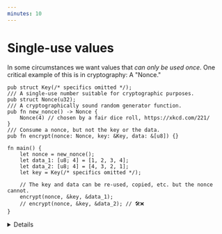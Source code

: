 ```yaml
---
minutes: 10
---
```


# Single-use values

In some circumstances we want values that _can only be used once_. One critical
example of this is in cryptography: A "Nonce."

```rust,editable
pub struct Key(/* specifics omitted */);
/// A single-use number suitable for cryptographic purposes.
pub struct Nonce(u32);
/// A cryptographically sound random generator function.
pub fn new_nonce() -> Nonce {
    Nonce(4) // chosen by a fair dice roll, https://xkcd.com/221/
}
/// Consume a nonce, but not the key or the data.
pub fn encrypt(nonce: Nonce, key: &Key, data: &[u8]) {}

fn main() {
    let nonce = new_nonce();
    let data_1: [u8; 4] = [1, 2, 3, 4];
    let data_2: [u8; 4] = [4, 3, 2, 1];
    let key = Key(/* specifics omitted */);

    // The key and data can be re-used, copied, etc. but the nonce cannot.
    encrypt(nonce, &key, &data_1);
    // encrypt(nonce, &key, &data_2); // 🛠️❌
}
```

<details>

- Problem: How can we guarantee a value is used only once?

- Motivation: A nonce is a piece of random, unique data used in cryptographic
  protocols to prevent replay attacks.

  Background: In practice people have ended up accidentally re-using nonces.
  Most commonly, this causes the cryptographic protocol to completely break down
  and stop fulfilling its function.

  Depending on the specifics of nonce reuse and cryptography at hand, private
  keys can also become computable by attackers.

- Rust has an obvious tool for achieving the invariant "Once you use this, you
  can't use it again": Using a value as an _owned argument_.

- Highlight: the `encrypt` function takes `nonce` by value (an owned argument),
  but `key` and `data` by reference.

- The technique for single-use values is as follows:

  - Keep constructors private, so a user can't construct values with the same
    inner value twice.

  - Don't implement `Clone`/`Copy` traits or equivalent methods, so a user can't
    duplicate data we want to keep unique.

  - Make the interior type opaque (like with the newtype pattern), so the user
    cannot modify an existing value on their own.

- Ask: What are we missing from the newtype pattern in the slide's code?

  Expect: Module boundary.

  Demonstrate: Without a module boundary a user can construct a nonce on their
  own.

  Fix: Put `Key`, `Nonce`, and `new_nonce` behind a module.

## More to Explore

- Cryptography Nuance: There is still the case where a nonce might be used twice
  if it's created through purely a pseudo-random process with no additional
  metadata, and that circumstance can't be avoided through this particular
  method. This API design prevents one kind of misuse, but not all kinds.

</details>

